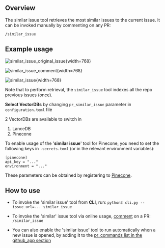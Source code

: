 ## Overview
The similar issue tool retrieves the most similar issues to the current issue.
It can be invoked manually by commenting on any PR:
```
/similar_issue
```


## Example usage

![similar_issue_original_issue](https://khulnasoft.com/images/pr_action/similar_issue_original_issue.png){width=768}

![similar_issue_comment](https://khulnasoft.com/images/pr_action/similar_issue_comment.png){width=768}

![similar_issue](https://khulnasoft.com/images/pr_action/similar_issue.png){width=768}

Note that to perform retrieval, the `similar_issue` tool indexes all the repo previous issues (once).


**Select VectorDBs** by changing `pr_similar_issue` parameter in `configuration.toml` file 

2 VectorDBs are available to switch in
1. LanceDB
2. Pinecone

To enable usage of the '**similar issue**' tool for Pinecone, you need to set the following keys in `.secrets.toml` (or in the relevant environment variables):

```
[pinecone]
api_key = "..."
environment = "..."
```
These parameters can be obtained by registering to [Pinecone](https://app.pinecone.io/?sessionType=signup/).


## How to use
- To invoke the 'similar issue' tool from **CLI**, run:
`python3 cli.py --issue_url=... similar_issue`

- To invoke the 'similar' issue tool via online usage, [comment](https://github.com/Pr-action/pr-action/issues/178#issuecomment-1716934893) on a PR:
`/similar_issue`

- You can also enable the 'similar issue' tool to run automatically when a new issue is opened, by adding it to the [pr_commands list in the github_app section](https://github.com/Pr-action/pr-action/blob/main/pr_action/settings/configuration.toml#L66)